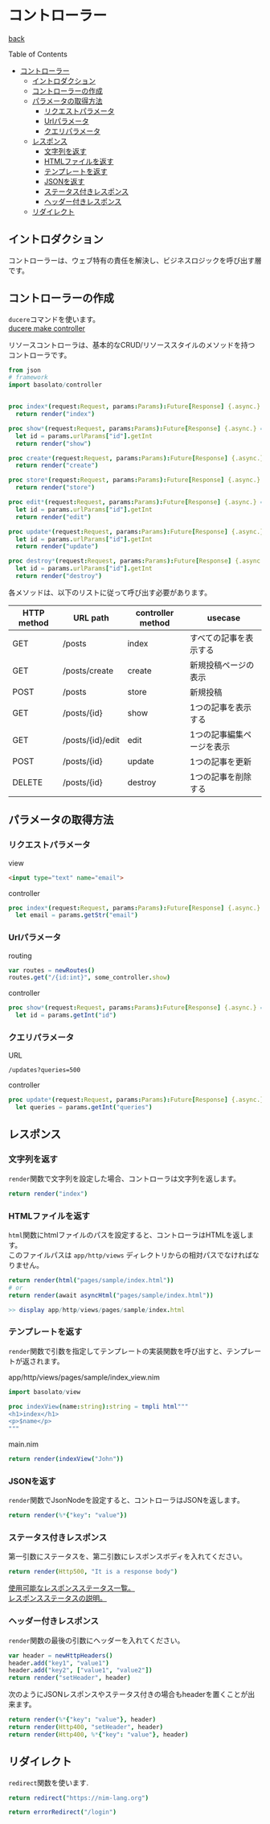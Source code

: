 コントローラー
===
[back](../../README.md)

Table of Contents

<!--ts-->
   * [コントローラー](#コントローラー)
      * [イントロダクション](#イントロダクション)
      * [コントローラーの作成](#コントローラーの作成)
      * [パラメータの取得方法](#パラメータの取得方法)
         * [リクエストパラメータ](#リクエストパラメータ)
         * [Urlパラメータ](#urlパラメータ)
         * [クエリパラメータ](#クエリパラメータ)
      * [レスポンス](#レスポンス)
         * [文字列を返す](#文字列を返す)
         * [HTMLファイルを返す](#htmlファイルを返す)
         * [テンプレートを返す](#テンプレートを返す)
         * [JSONを返す](#jsonを返す)
         * [ステータス付きレスポンス](#ステータス付きレスポンス)
         * [ヘッダー付きレスポンス](#ヘッダー付きレスポンス)
      * [リダイレクト](#リダイレクト)

<!-- Added by: root, at: Mon Apr 12 06:17:27 UTC 2021 -->

<!--te-->

## イントロダクション
コントローラーは、ウェブ特有の責任を解決し、ビジネスロジックを呼び出す層です。

## コントローラーの作成
`ducere`コマンドを使います。  
[ducere make controller](./ducere.md#controller)

リソースコントローラは、基本的なCRUD/リソーススタイルのメソッドを持つコントローラです。

```nim
from json
# framework
import basolato/controller


proc index*(request:Request, params:Params):Future[Response] {.async.} =
  return render("index")

proc show*(request:Request, params:Params):Future[Response] {.async.} =
  let id = params.urlParams["id"].getInt
  return render("show")

proc create*(request:Request, params:Params):Future[Response] {.async.} =
  return render("create")

proc store*(request:Request, params:Params):Future[Response] {.async.} =
  return render("store")

proc edit*(request:Request, params:Params):Future[Response] {.async.} =
  let id = params.urlParams["id"].getInt
  return render("edit")

proc update*(request:Request, params:Params):Future[Response] {.async.} =
  let id = params.urlParams["id"].getInt
  return render("update")

proc destroy*(request:Request, params:Params):Future[Response] {.async.} =
  let id = params.urlParams["id"].getInt
  return render("destroy")
```

各メソッドは、以下のリストに従って呼び出す必要があります。

|HTTP method|URL path|controller method|usecase|
|---|---|---|---|
|GET|/posts|index|すべての記事を表示する|
|GET|/posts/create|create|新規投稿ページの表示|
|POST|/posts|store|新規投稿|
|GET|/posts/{id}|show|1つの記事を表示する|
|GET|/posts/{id}/edit|edit|1つの記事編集ページを表示|
|POST|/posts/{id}|update|1つの記事を更新|
|DELETE|/posts/{id}|destroy|1つの記事を削除する|

## パラメータの取得方法
### リクエストパラメータ
view
```html
<input type="text" name="email">
```

controller
```nim
proc index*(request:Request, params:Params):Future[Response] {.async.} =
  let email = params.getStr("email")
```

### Urlパラメータ
routing
```nim
var routes = newRoutes()
routes.get("/{id:int}", some_controller.show)
```

controller
```nim
proc show*(request:Request, params:Params):Future[Response] {.async.} =
  let id = params.getInt("id")
```

### クエリパラメータ
URL
```
/updates?queries=500
```

controller
```nim
proc update*(request:Request, params:Params):Future[Response] {.async.} =
  let queries = params.getInt("queries")
```

## レスポンス
### 文字列を返す
`render`関数で文字列を設定した場合、コントローラは文字列を返します。
```nim
return render("index")
```

### HTMLファイルを返す
`html`関数にhtmlファイルのパスを設定すると、コントローラはHTMLを返します。  
このファイルパスは `app/http/views` ディレクトリからの相対パスでなければなりません。

```nim
return render(html("pages/sample/index.html"))
# or
return render(await asyncHtml("pages/sample/index.html"))

>> display app/http/views/pages/sample/index.html
```

### テンプレートを返す
`render`関数で引数を指定してテンプレートの実装関数を呼び出すと、テンプレートが返されます。

app/http/views/pages/sample/index_view.nim
```nim
import basolato/view

proc indexView(name:string):string = tmpli html"""
<h1>index</h1>
<p>$name</p>
"""
```
main.nim
```nim
return render(indexView("John"))
```

### JSONを返す
`render`関数でJsonNodeを設定すると、コントローラはJSONを返します。

```nim
return render(%*{"key": "value"})
```

### ステータス付きレスポンス
第一引数にステータスを、第二引数にレスポンスボディを入れてください。
```nim
return render(Http500, "It is a response body")
```

[使用可能なレスポンスステータス一覧。](https://nim-lang.org/docs/httpcore.html#10)  
[レスポンスステータスの説明。](https://ja.wikipedia.org/wiki/HTTP%E3%82%B9%E3%83%86%E3%83%BC%E3%82%BF%E3%82%B9%E3%82%B3%E3%83%BC%E3%83%89)

### ヘッダー付きレスポンス
`render`関数の最後の引数にヘッダーを入れてください。
```nim
var header = newHttpHeaders()
header.add("key1", "value1")
header.add("key2", ["value1", "value2"])
return render("setHeader", header)
```

次のようにJSONレスポンスやステータス付きの場合もheaderを置くことが出来ます。
```nim
return render(%*{"key": "value"}, header)
return render(Http400, "setHeader", header)
return render(Http400, %*{"key": "value"}, header)
```

## リダイレクト
`redirect`関数を使います.

```nim
return redirect("https://nim-lang.org")

return errorRedirect("/login")
```
